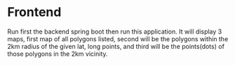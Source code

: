 # Frontend

Run first the backend spring boot then run this application.
It will display 3 maps, first map of all polygons listed, second will be the polygons within the 2km radius of the given lat, long points,
and third will be the points(dots) of those polygons in the 2km vicinity.
